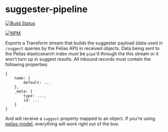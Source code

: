 # suggester-pipeline
[![Build Status](https://travis-ci.org/pelias/suggester-pipeline.svg?branch=master)](https://travis-ci.org/pelias/suggester-pipeline)

[![NPM](https://nodei.co/npm/pelias-suggester-pipeline.png)](https://nodei.co/npm/pelias-suggester-pipeline/)

Exports a Transform stream that builds the suggester payload (data used in `/suggest` queries by the Pelias API) in
received objects. Data being sent to the Pelias elasticsearch index *must* be `pipe`'d through the this stream or it
won't turn up in suggest results. All inbound records must contain the following properties:

```
{
	name: {
		default: ...
	},
	_meta: {
		type: ...,
		id: ...
	}
}
```

And will receive a `suggest` property mapped to an object. If you're using
[pelias-model](https://github.com/pelias/model), everything will work right out of the box.
